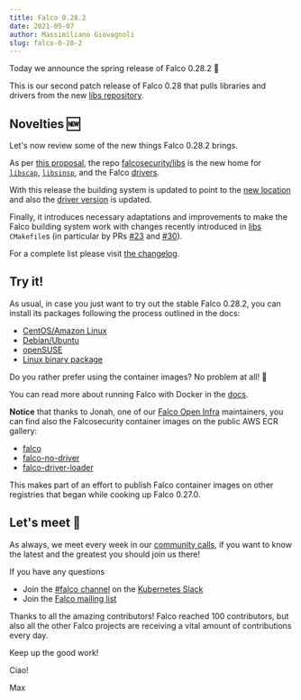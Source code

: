 ```yaml
---
title: Falco 0.28.2
date: 2021-05-07
author: Massimiliano Giovagnoli
slug: falco-0-28-2
---
```


Today we announce the spring release of Falco 0.28.2 🌱

This is our second patch release of Falco 0.28 that pulls libraries and drivers from the new [libs repository](https://github.com/falcosecurity/libs).

## Novelties 🆕

Let's now review some of the new things Falco 0.28.2 brings.

As per [this proposal](https://github.com/falcosecurity/falco/blob/master/proposals/20210119-libraries-contribution.md), the repo [falcosecurity/libs](https://github.com/falcosecurity/libs) is the new home for [`libscap`](https://github.com/falcosecurity/libs/tree/master/userspace/libscap), [`libsinsp`](https://github.com/falcosecurity/libs/tree/master/userspace/libsinsp), and the Falco [drivers](https://github.com/falcosecurity/libs/tree/master/driver).

With this release the building system is updated to point to the [new location](https://download.falco.org/?prefix=driver/13ec67ebd23417273275296813066e07cb85bc91/) and also the [driver version](https://download.falco.org/?prefix=driver/13ec67ebd23417273275296813066e07cb85bc91/) is updated.

Finally, it introduces necessary adaptations and improvements to make the Falco building system work with changes recently introduced in [libs](https://github.com/falcosecurity/libs) `CMakefile`s (in particular by PRs [#23](https://github.com/falcosecurity/libs/pull/23) and [#30](https://github.com/falcosecurity/libs/pull/30)).

For a complete list please visit [the changelog](https://github.com/falcosecurity/falco/releases/tag/0.28.2).

## Try it!

As usual, in case you just want to try out the stable Falco 0.28.2, you can install its packages following the process outlined in the docs:

- [CentOS/Amazon Linux](https://falco.org/docs/getting-started/installation/#centos-rhel)
- [Debian/Ubuntu](https://falco.org/docs/getting-started/installation/#debian)
- [openSUSE](https://falco.org/docs/getting-started/installation/#suse)
- [Linux binary package](https://falco.org/docs/getting-started/installation/#linux-binary)

Do you rather prefer using the container images? No problem at all! 🐳

You can read more about running Falco with Docker in the [docs](https://falco.org/docs/getting-started/running/#docker).

**Notice** that thanks to Jonah, one of our [Falco Open Infra](https://github.com/falcosecurity/test-infra) maintainers, you can find also the Falcosecurity container images on the public AWS ECR gallery:
- [falco](https://gallery.ecr.aws/falcosecurity/falco)
- [falco-no-driver](https://gallery.ecr.aws/falcosecurity/falco-no-driver)
- [falco-driver-loader](https://gallery.ecr.aws/falcosecurity/falco-driver-loader)

This makes part of an effort to publish Falco container images on other registries that began while cooking up Falco 0.27.0.


## Let's meet 🤝

As always, we meet every week in our [community calls](https://github.com/falcosecurity/community),
if you want to know the latest and the greatest you should join us there!

If you have any questions

- Join the [#falco channel](https://kubernetes.slack.com/messages/falco) on the [Kubernetes Slack](https://slack.k8s.io)
- Join the [Falco mailing list](https://lists.cncf.io/g/cncf-falco-dev)

Thanks to all the amazing contributors! Falco reached 100 contributors, but also all the other Falco projects are receiving a vital amount of contributions every day.

Keep up the good work!

Ciao!

Max
